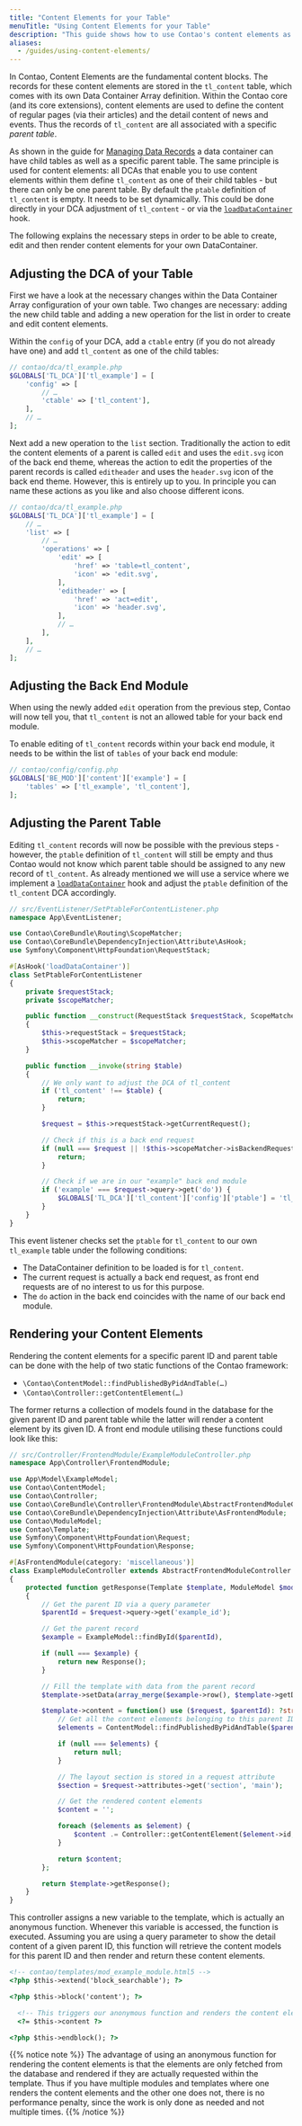 ```yaml
---
title: "Content Elements for your Table"
menuTitle: "Using Content Elements for your Table"
description: "This guide shows how to use Contao's content elements as child records for the records of your own table."
aliases:
  - /guides/using-content-elements/
---
```



In Contao, Content Elements are the fundamental content blocks. The records for
these content elements are stored in the `tl_content` table, which comes with its
own Data Container Array definition. Within the Contao core (and its core extensions), 
content elements are used to define the content of regular pages (via their articles)
and the detail content of news and events. Thus the records of `tl_content` are
all associated with a specific _parent table_.

As shown in the guide for [Managing Data Records][ManagingDataRecords] a data container
can have child tables as well as a specific parent table. The same principle is
used for content elements: all DCAs that enable you to use content elements within
them define `tl_content` as one of their child tables - but there can only be one
parent table. By default the `ptable` definition of `tl_content` is empty. It needs
to be set dynamically. This could be done directly in your DCA adjustment of `tl_content` 
\- or via the [`loadDataContainer`][LoadDataContainerHook] hook.

The following explains the necessary steps in order to be able to create, edit and
then render content elements for your own DataContainer.


## Adjusting the DCA of your Table

First we have a look at the necessary changes within the Data Container Array configuration
of your own table. Two changes are necessary: adding the new child table and adding
a new operation for the list in order to create and edit content elements.

Within the `config` of your DCA, add a `ctable` entry (if you do not already have
one) and add `tl_content` as one of the child tables:

```php
// contao/dca/tl_example.php
$GLOBALS['TL_DCA']['tl_example'] = [
    'config' => [
        // …
        'ctable' => ['tl_content'],
    ],
    // …
];
```

Next add a new operation to the `list` section. Traditionally the action to edit
the content elements of a parent is called `edit` and uses the `edit.svg` icon of
the back end theme, whereas the action to edit the properties of the parent records
is called `editheader` and uses the `header.svg` icon of the back end theme. However,
this is entirely up to you. In principle you can name these actions as you like
and also choose different icons.

```php
// contao/dca/tl_example.php
$GLOBALS['TL_DCA']['tl_example'] = [
    // …
    'list' => [
        // …
        'operations' => [
            'edit' => [
                'href' => 'table=tl_content',
                'icon' => 'edit.svg',
            ],
            'editheader' => [
                'href' => 'act=edit',
                'icon' => 'header.svg',
            ],
            // …
        ],
    ],
    // …
];
```


## Adjusting the Back End Module

When using the newly added `edit` operation from the previous step, Contao will
now tell you, that `tl_content` is not an allowed table for your back end module.

To enable editing of `tl_content` records within your back end module, it needs
to be within the list of `tables` of your back end module:

```php
// contao/config/config.php
$GLOBALS['BE_MOD']['content']['example'] = [
    'tables' => ['tl_example', 'tl_content'],
];
```


## Adjusting the Parent Table

Editing `tl_content` records will now be possible with the previous steps - however,
the `ptable` definition of `tl_content` will still be empty and thus Contao would
not know which parent table should be assigned to any new record of `tl_content`.
As already mentioned we will use a service where we implement a [`loadDataContainer`][LoadDataContainerHook]
hook and adjust the `ptable` definition of the `tl_content` DCA accordingly.

```php
// src/EventListener/SetPtableForContentListener.php
namespace App\EventListener;

use Contao\CoreBundle\Routing\ScopeMatcher;
use Contao\CoreBundle\DependencyInjection\Attribute\AsHook;
use Symfony\Component\HttpFoundation\RequestStack;

#[AsHook('loadDataContainer')]
class SetPtableForContentListener
{
    private $requestStack;
    private $scopeMatcher;

    public function __construct(RequestStack $requestStack, ScopeMatcher $scopeMatcher)
    {
        $this->requestStack = $requestStack;
        $this->scopeMatcher = $scopeMatcher;
    }

    public function __invoke(string $table)
    {
        // We only want to adjust the DCA of tl_content
        if ('tl_content' !== $table) {
            return;
        }

        $request = $this->requestStack->getCurrentRequest();

        // Check if this is a back end request
        if (null === $request || !$this->scopeMatcher->isBackendRequest($request)) {
            return;
        }

        // Check if we are in our "example" back end module
        if ('example' === $request->query->get('do')) {
            $GLOBALS['TL_DCA']['tl_content']['config']['ptable'] = 'tl_example';
        }
    }
}
```

This event listener checks set the `ptable` for `tl_content` to our own `tl_example`
table under the following conditions:

* The DataContainer definition to be loaded is for `tl_content`.
* The current request is actually a back end request, as front end requests are 
  of no interest to us for this purpose.
* The `do` action in the back end coincides with the name of our back end module.


## Rendering your Content Elements

Rendering the content elements for a specific parent ID and parent table can be
done with the help of two static functions of the Contao framework:

* `\Contao\ContentModel::findPublishedByPidAndTable(…)`
* `\Contao\Controller::getContentElement(…)`

The former returns a collection of models found in the database for the given parent
ID and parent table while the latter will render a content element by its given ID.
A front end module utilising these functions could look like this:

```php
// src/Controller/FrontendModule/ExampleModuleController.php
namespace App\Controller\FrontendModule;

use App\Model\ExampleModel;
use Contao\ContentModel;
use Contao\Controller;
use Contao\CoreBundle\Controller\FrontendModule\AbstractFrontendModuleController;
use Contao\CoreBundle\DependencyInjection\Attribute\AsFrontendModule;
use Contao\ModuleModel;
use Contao\Template;
use Symfony\Component\HttpFoundation\Request;
use Symfony\Component\HttpFoundation\Response;

#[AsFrontendModule(category: 'miscellaneous')]
class ExampleModuleController extends AbstractFrontendModuleController
{
    protected function getResponse(Template $template, ModuleModel $model, Request $request): Response
    {
        // Get the parent ID via a query parameter
        $parentId = $request->query->get('example_id');

        // Get the parent record
        $example = ExampleModel::findById($parentId),

        if (null === $example) {
            return new Response();
        }

        // Fill the template with data from the parent record
        $template->setData(array_merge($example->row(), $template->getData()));

        $template->content = function() use ($request, $parentId): ?string {
            // Get all the content elements belonging to this parent ID and parent table
            $elements = ContentModel::findPublishedByPidAndTable($parentId, 'tl_example');

            if (null === $elements) {
                return null;
            }

            // The layout section is stored in a request attribute
            $section = $request->attributes->get('section', 'main');

            // Get the rendered content elements
            $content = '';

            foreach ($elements as $element) {
                $content .= Controller::getContentElement($element->id, $section);
            }

            return $content;
        };

        return $template->getResponse();
    }
}
```

This controller assigns a new variable to the template, which is actually an anonymous
function. Whenever this variable is accessed, the function is executed. Assuming 
you are using a query parameter to show the detail content of a given parent ID, 
this function will retrieve the content models for this parent ID and then render
and return these content elements.

```html
<!-- contao/templates/mod_example_module.html5 -->
<?php $this->extend('block_searchable'); ?>

<?php $this->block('content'); ?>

  <!-- This triggers our anonymous function and renders the content elements -->
  <?= $this->content ?>

<?php $this->endblock(); ?>
```

{{% notice note %}}
The advantage of using an anonymous function for rendering the content elements
is that the elements are only fetched from the database and rendered if they are
actually requested within the template. Thus if you have multiple modules and templates
where one renders the content elements and the other one does not, there is no performance
penalty, since the work is only done as needed and not multiple times.
{{% /notice %}}


[ManagingDataRecords]: /guides/dca/
[LoadDataContainerHook]: /reference/hooks/loadDataContainer/
